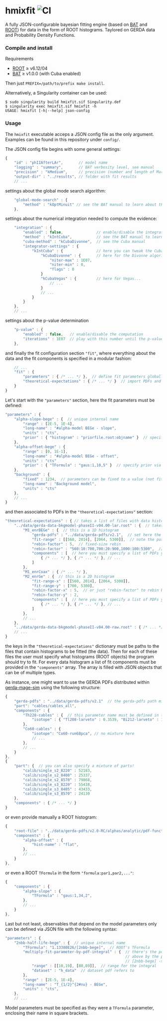 # hmixfit ![CI](https://github.com/gipert/hmixfit/workflows/CI/badge.svg)

A fully JSON-configurable bayesian fitting engine (based on
[BAT](https://github.com/bat/bat) and
[ROOT](https://github.com/root-project/root)) for data in the form of ROOT
histograms. Taylored on GERDA data and Probability Density Functions.

### Compile and install

Requirements
 - [ROOT](https://github.com/root-project/root) ≥ v6.12/04
 - [BAT](https://github.com/bat/bat) ≥ v1.0.0 (with Cuba enabled)

Then just `PREFIX=/path/to/prefix make install`.

Alternatively, a Singularity container can be used:
```console
$ sudo singularity build hmixfit.sif Singularity.def
$ singularity exec hmixfit.sif hmixfit -h
USAGE: hmixfit [-h|--help] json-config
```

### Usage

The `hmixfit` executable acceps a JSON config file as the only argument.
Examples can be found in this repository under `config/`.

The JSON config file begins with some general settings:
```js
{
    "id" : "phIIAfterLAr",       // model name
    "logging" : "summary",       // BAT verbosity level, see manual
    "precision" : "kMedium",     // precision (number and length of Markov chains), see BAT manual
    "output-dir" : "../results", // folder with fit results
    // ...
```
settings about the global mode search algorithm:
```js
    "global-mode-search" : {
        "method" : "kOptMinuit" // see the BAT manual to learn about the other algorithms
    },
```
settings about the numerical integration needed to compute the evidence:
```js
    "integration" : {
        "enabled" : false,               // enable/disable the integration step
        "method" : "kIntCuba",           // see the BAT manual to learn about the other algorithms
        "cuba-method" : "kCubaDivonne",  // see the Cuba manual
        "integrator-settings" : {
            "kIntCuba" : {               // here you can tweak the Cuba integration settings
                "kCubaDivonne" : {       // here for the Divonne algorithm
                    "niter-max" : 1E07,
                    "niter-min" : 0,
                    "flags" : 0
                }
                "kCubaVegas" : {         // here for Vegas...
                    // ...
                }
                // ...
            }
        }
    },
    // ...
```
settings about the p-value determination
```js
    "p-value" : {
        "enabled" : false,   // enable/disable the computation
        "iterations" : 1E07  // play with this number until the p-value is stable
    },
```
and finally the fit configuration section `"fit"`, where everything about the data and
the fit components is specified in a modular fashion:
```js
    // ...
    "fit" : {
        "parameters" : { /* ... */ },  // define fit parameters globally
        "theoretical-expectations" : { /* ... */ }  // import PDFs and associated parameters
    }
}
```
Let's start with the `"parameters"` section, here the fit parameters must be defined:
```js
"parameters" : {
    "alpha-slope-bege" : {  // unique internal name
        "range" : [2E-5, 1E-4],
        "long-name" : "#alpha-model BEGe - slope",
        "units" : "cts",
        "prior" : { "histogram" : "priorfile.root:objname" }  // specify prior via external TH1
    },
    "alpha-offset-bege" : {
        "range" : [0, 1E-1],
        "long-name" : "#alpha-model BEGe - offset",
        "units" : "cts"
        "prior" : { "TFormula" : "gaus:1,10,5" }  // specify prior via TFormula
    },
    "background" : {
        "fixed" : 1234,  // parameters can be fixed to a value (not fit parameters anymore)
        "long-name" : "Background model",
        "units" : "cts"
    },
    // ...
}
```
and then associated to PDFs in the `"theoretical-expectations"` section:
```js
"theoretical-expectations" : { // takes a list of files with data histograms
    "../data/gerda-data-bkgmodel-phaseII-v04.00-lar.root" : {  // takes a list of object names in the file
        "M1_enrBEGe" : {  // this is a 1D histogram
            "gerda-pdfs" : "../data/gerda-pdfs/v2.1",  // set here the path to the gerda-pdfs, if you want
            "fit-range" : [[560, 2014], [2064, 5300]],  // note the possibility to skip regions
            "rebin-factor" : 5,  // fixed-size rebin
            "rebin-factor" : "560:10:700,700:20:900,1000:100:5300",  // support for variable binning!
            "components" : [  // here you must specify a list of PDFs you want to use
                { /* ... */ }, { /* ... */ }, // ...
            ]
        },
        "M1_enrCoax" : { /* ... */ },
        "M2_enrGe" : {  // this is a 2D histogram
            "fit-range-x" : [[560, 2014], [2064, 5300]],
            "fit-range-y" : [700, 5300],
            "rebin-factor-x" : 5,  // or just "rebin-factor" to rebin both axes
            "rebin-factor-y" : 2,
            "components" : [  // here you must specify a list of PDFs you want to use
                { /* ... */ }, { /* ... */ }, // ...
            ]
        },
        // ...
    },
    "../data/gerda-data-bkgmodel-phaseII-v04.00-raw.root" : { /* ... */ }
    // ...
}
```
the keys in the `"theoretical-expectations"` dictionary must be paths to the
files that contain histograms to be fitted (the data). Then for each of these
files the user must specify what histograms (ROOT objects) the program should
try to fit. For every data histogram a list of fit components must be provided
in the `"components"` array. The array is filled with JSON objects that can be
of multiple types.

As instance, one might want to use the GERDA PDFs distributed within
[gerda-mage-sim](https://github.com/mppmu/gerda-mage-sim) using the following
structure:
```js
{
    "gerda-pdfs" : "../data/gerda-pdfs/v2.1"  // the gerda-pdfs path might be set here to override the global one
    "part": "cables/cables_all",
    "components" : {
        "Th228-cables" : {  // this parameter name must be defined in the "parameters" section!
            "isotope" : { "Tl208-larveto" : 0.3539, "Bi212-larveto" : 1 },  // specify a mixture of isotopes
        },
        "Co60-cables" : {
            "isotope": "Co60-run68pca", // no mixture here
            // ...
        },
        // ...
    }
},
{
    "part": {  // you can also specify a mixture of parts!
        "calib/single_s2_8220" : 52183,
        "calib/single_s2_8408" : 25337,
        "calib/single_s2_8570" : 79868,
        "calib/single_s3_8220" : 55438,
        "calib/single_s3_8405" : 43433,
        "calib/single_s3_8570" : 24130
    },
    "components" : { /* ... */ }
}
```
or even provide manually a ROOT histogram:
```js
{
    "root-file" : "../data/gerda-pdfs/v2.0-RC/alphas/analytic/pdf-functions.root",
    "components" : {
        "alpha-offset" : {
            "hist-name" : "flat",
        },
        // ...
    }
},
```
or even a ROOT `TFormula` in the form `"formula:par1,par2,..."`:
```js
{
    "components" : {
        "alpha-slope" : {
            "TFormula" : "gaus:1,34,2",
        },
        // ...
    }
},
```
Last but not least, observables that depend on the model parameters only can be
defined via JSON file with the following syntax:
```js
"parameters" : {
    "2nbb-half-life-bege" : {  // unique internal name
        "TFormula": "1.13380E26/[2nbb-bege]",  // ROOT's TFormula
        "multiply-fit-parameter-by-pdf-integral" : {  // there's the possibility to multiply each parameter
                                                      // above by the pdf integral in a range:
                                                      // [2nbb-bege] -> ([2nbb-bege]*Int)
            "range" : [[10,19], [80,89]],  // range for the integral
            "dataset" : "h_data"  // dataset pdf refers to
        },
        "range" : [2E-5, 1E-4],
        "long-name" : "T_{1/2}^{2#nu} - BEGe",
        "units" : "cts",
    },
    // ...
```
Model parameters must be specified as they were a `TFormula` parameter,
enclosing their name in square brackets.
